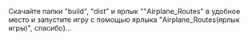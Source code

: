 Скачайте папки "build", "dist" и ярлык ""Airplane_Routes" в удобное место и запустите игру с помощью ярлыка "Airplane_Routes(ярлык игры)", спасибо)...

